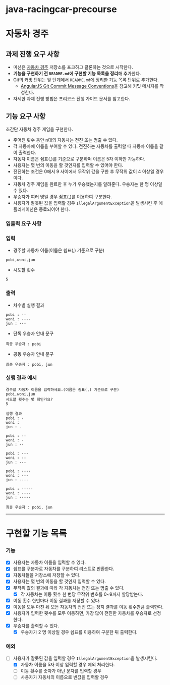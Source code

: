 # java-racingcar-precourse
# **자동차 경주**

## **과제 진행 요구 사항**

- 미션은 [자동차 경주](https://github.com/woowacourse-precourse/java-racingcar-7) 저장소를 포크하고 클론하는 것으로 시작한다.
- **기능을 구현하기 전 `README.md`에 구현할 기능 목록을 정리**해 추가한다.
- Git의 커밋 단위는 앞 단계에서 `README.md`에 정리한 기능 목록 단위로 추가한다.
    - [AngularJS Git Commit Message Conventions](https://gist.github.com/stephenparish/9941e89d80e2bc58a153)을 참고해 커밋 메시지를 작성한다.
- 자세한 과제 진행 방법은 프리코스 진행 가이드 문서를 참고한다.

## **기능 요구 사항**

초간단 자동차 경주 게임을 구현한다.

- 주어진 횟수 동안 n대의 자동차는 전진 또는 멈출 수 있다.
- 각 자동차에 이름을 부여할 수 있다. 전진하는 자동차를 출력할 때 자동차 이름을 같이 출력한다.
- 자동차 이름은 쉼표(,)를 기준으로 구분하며 이름은 5자 이하만 가능하다.
- 사용자는 몇 번의 이동을 할 것인지를 입력할 수 있어야 한다.
- 전진하는 조건은 0에서 9 사이에서 무작위 값을 구한 후 무작위 값이 4 이상일 경우이다.
- 자동차 경주 게임을 완료한 후 누가 우승했는지를 알려준다. 우승자는 한 명 이상일 수 있다.
- 우승자가 여러 명일 경우 쉼표(,)를 이용하여 구분한다.
- 사용자가 잘못된 값을 입력할 경우 `IllegalArgumentException`을 발생시킨 후 애플리케이션은 종료되어야 한다.

### **입출력 요구 사항**

### **입력**

- 경주할 자동차 이름(이름은 쉼표(,) 기준으로 구분)

```
pobi,woni,jun

```

- 시도할 횟수

```
5

```

### **출력**

- 차수별 실행 결과

```
pobi : --
woni : ----
jun : ---

```

- 단독 우승자 안내 문구

```
최종 우승자 : pobi

```

- 공동 우승자 안내 문구

```
최종 우승자 : pobi, jun

```

### **실행 결과 예시**

```
경주할 자동차 이름을 입력하세요.(이름은 쉼표(,) 기준으로 구분)
pobi,woni,jun
시도할 횟수는 몇 회인가요?
5

실행 결과
pobi : -
woni :
jun : -

pobi : --
woni : -
jun : --

pobi : ---
woni : --
jun : ---

pobi : ----
woni : ---
jun : ----

pobi : -----
woni : ----
jun : -----

최종 우승자 : pobi, jun

```

---

# 구현할 기능 목록

### 기능

- [x]  사용자는 자동차 이름을 입력할 수 있다.
- [x]  쉼표를 구분자로 자동차를 구분하여 리스트로 반환한다.
- [x]  자동차들을 저장소에 저장할 수 있다.
- [x]  사용자는 몇 번의 이동을 할 것인지 입력할 수 있다.
- [x]  무작위 값의 결과에 따라 각 자동차는 전진 또는 멈출 수 있다.
   - [x]  각 자동차는 이동 횟수 한 번당 무작위 번호를 0~9까지 할당받는다.
- [x]  이동 횟수 한번마다 이동 결과를 저장할 수 있다.
- [x]  이동을 모두 마친 뒤 모든 자동차의 전진 또는 정지 결과를 이동 횟수만큼 출력한다.
- [x]  사용자가 입력한 횟수를 모두 이동하면, 가장 많이 전진한 자동차를 우승자로 선정한다.
- [x]  우승자를 출력할 수 있다.
   - [x]  우승자가 2 명 이상일 경우 쉼표를 이용하여 구분한 뒤 출력한다.

### 예외

- [ ]  사용자가 잘못된 값을 입력할 경우 `IllegalArgumentException`을 발생시킨다.
    - [x]  자동차 이름을 5자 이상 입력할 경우 예외 처리한다.
    - [ ]  이동 횟수를 숫자가 아닌 문자를 입력할 경우
    - [ ]  사용자가 자동차의 이름으로 빈값을 입력할 경우
